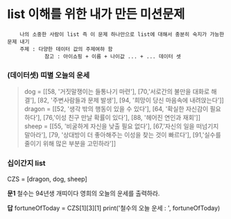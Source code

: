 # list 이해를 위한 내가 만든 미션문제
```
    나의 소중한 사람이 list 즉 이 문제 하나만으로 list에 대해서 충분히 숙지가 가능한 문제 내기
    주제 : 다양한 데이터 값의 주제여햐 함
            참고 : 아이쇼핑 + 이름 + 나이값 ... + ... 데이터 셋
```

### (데이터셋) 띠별 오늘의 운세
>dog = [[58, '거짓말쟁이는 들통나기 마련'], [70,'서로간의 불만을 대화로 해결'], [82, '주변사람들과 문제 발생'], [94, '희망이 당신 마음속에 내려앉는다']]<br>
>dragon = [[52, '생각 밖의 행동이 있을 수 있다'], [64, '확실한 자신감이 필요하다'], [76,'이성 친구 만날 확률이 있다'], [88, '헤어진 연인과 재회']]<br>
>sheep = [[55, '비굴하게 자신을 낮출 필요 없다'], [67,'자신의 일을 떠넘기지 말아라'], [79, '상대방이 더 좋아해주는 이성을 찾는 것이 빠르다'], [91,'실수를 줄이기 위해 많은 부분을 고민하라']]

### 십이간지 list
CZS = [dragon, dog, sheep]

**문1** 철수는 94년생 개띠이다 영희의 오늘의 운세를 출력하라. 


**답** 
fortuneOfToday = CZS[1][3][1]
print('철수의 오늘 운세 : ', fortuneOfToday)

